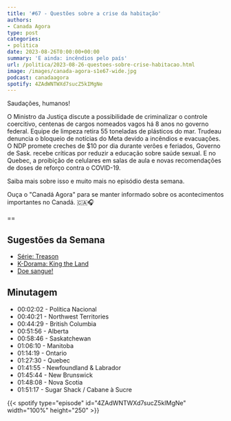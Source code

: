 ```yaml
---
title: '#67 - Questões sobre a crise da habitação'
authors:
- Canada Agora
type: post
categories:
- politica
date: 2023-08-26T0:00:00+00:00
summary: 'E ainda: incêndios pelo país'
url: /politica/2023-08-26-questoes-sobre-crise-habitacao.html
image: /images/canada-agora-s1e67-wide.jpg
podcast: canadaagora
spotify: 4ZAdWNTWXd7sucZ5kIMgNe
---
```


Saudações, humanos!

O Ministro da Justiça discute a possibilidade de criminalizar o controle coercitivo, centenas de cargos nomeados vagos há 8 anos no governo federal. Equipe de limpeza retira 55 toneladas de plásticos do mar. Trudeau denuncia o bloqueio de notícias do Meta devido a incêndios e evacuações. O NDP promete creches de $10 por dia durante verões e feriados, Governo de Sask. recebe críticas por reduzir a educação sobre saúde sexual. E no Quebec, a proibição de celulares em salas de aula e novas recomendações de doses de reforço contra o COVID-19.

Saiba mais sobre isso e muito mais no episódio desta semana.

Ouça o "Canadá Agora" para se manter informado sobre os acontecimentos importantes no Canadá. 🇨🇦🎧

==

## Sugestões da Semana
- [Série: Treason](https://www.imdb.com/title/tt16450274/)
- [K-Dorama: King the Land](https://www.imdb.com/title/tt26693803/)
- [Doe sangue!](https://blood.ca)

## Minutagem

- 00:02:02 - Política Nacional
- 00:40:21 - Northwest Territories
- 00:44:29 - British Columbia
- 00:51:56 - Alberta
- 00:58:46 - Saskatchewan
- 01:06:10 - Manitoba
- 01:14:19 - Ontario
- 01:27:30 - Quebec
- 01:41:55 - Newfoundland & Labrador
- 01:45:44 - New Brunswick
- 01:48:08 - Nova Scotia
- 01:51:17 - Sugar Shack / Cabane à Sucre

{{< spotify type="episode" id="4ZAdWNTWXd7sucZ5kIMgNe" width="100%" height="250" >}}

